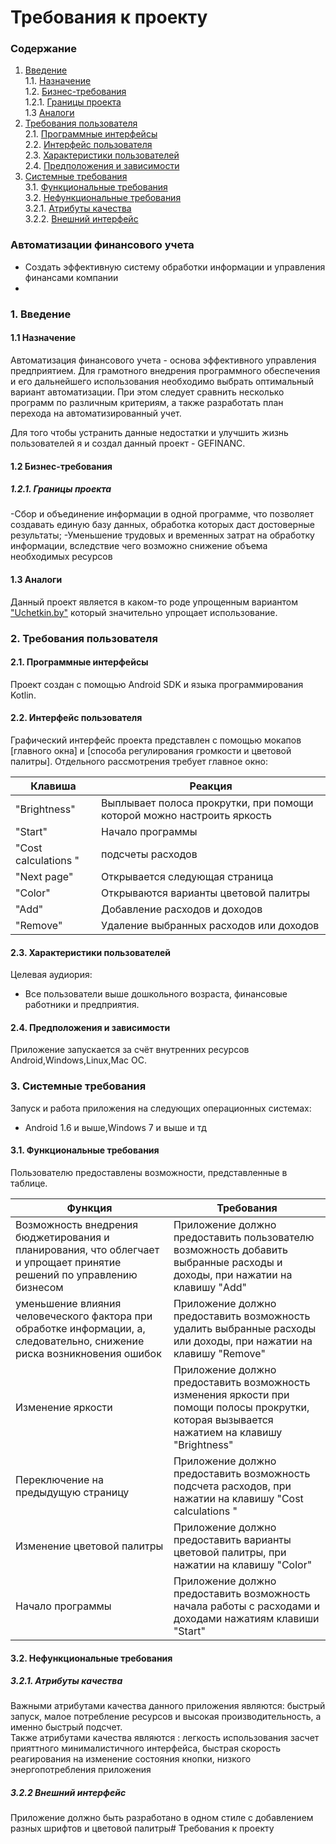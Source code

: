 # Требования к проекту
### Содержание
1. [Введение](#1) <br>
  1.1. [Назначение](#1.1) <br>
  1.2. [Бизнес-требования](#1.2) <br>
      1.2.1. [Границы проекта](#1.2.1) <br>
  1.3 [Аналоги](#1.3) <br>
2. [Требования пользователя](#2) <br>
  2.1. [Программные интерфейсы](#2.1) <br>
  2.2. [Интерфейс пользователя](#2.2) <br>
  2.3. [Характеристики пользователей](#2.3) <br>
  2.4. [Предположения и зависимости](#2.4) <br>
3. [Системные требования](#3.) <br>
  3.1. [Функциональные требования](#3.1) <br>
  3.2. [Нефункциональные требования](#3.2) <br>
     3.2.1. [Атрибуты качества](#3.2.1) <br>
     3.2.2. [Внешний интерфейс](#3.2.2) <br>

### Автоматизации финансового учета
* Cоздать эффективную систему обработки информации и управления финансами компании
* 
  
### 1. Введение <a name="1"></a>
#### 1.1 Назначение <a name="1.1"></a>
Автоматизация финансового учета - основа эффективного управления предприятием. Для грамотного внедрения программного обеспечения и его дальнейшего использования необходимо выбрать оптимальный вариант автоматизации. При этом следует сравнить несколько программ по различным критериям, а также разработать план перехода на автоматизированный учет.

Для того чтобы устранить данные недостатки и улучшить жизнь пользователей я и создал данный проект - GEFINANC.
#### 1.2 Бизнес-требования <a name="1.2"></a>
##### 1.2.1. Границы проекта <a name="1.2.1"></a>
-Cбор и объединение информации в одной программе, что позволяет создавать единую базу данных, обработка которых даст достоверные результаты;
-Уменьшение трудовых и временных затрат на обработку информации, вследствие чего возможно снижение объема необходимых ресурсов
#### 1.3 Аналоги <a name="1.3"></a>
Данный проект является в каком-то роде упрощенным вариантом ["Uchetkin.by"](https://www.uchetkin.by/?utm_source=yandex&utm_medium=cpc&utm_campaign=master_kampaniy&utm_content=uchet_raskhodov_i_dokhodov&_openstat=ZGlyZWN0LnlhbmRleC5ydTs3NTQ1OTYxNDsxMjU4MTI0NzA1MDt5YW5kZXguYnk6cHJlbWl1bQ&yclid=13814816733431332863) который значительно упрощает использование.
### 2. Требования пользователя <a name="2"></a>
#### 2.1. Программные интерфейсы <a name="2.1"></a>
Проект создан с помощью Android SDK и языка программирования Kotlin.
#### 2.2. Интерфейс пользователя <a name="2.2"></a>
Графический интерфейс проекта представлен с помощью мокапов [главного окна] и [способа регулирования громкости и цветовой палитры].
Отдельного рассмотрения требует главное окно:

Клавиша | Реакция
--- | ---
"Brightness" | Выплывает полоса прокрутки, при помощи которой можно настроить яркость
"Start" | Начало программы 
"Cost calculations " | подсчеты расходов
"Next page" | Открывается следующая страница
"Color" | Открываются варианты цветовой палитры
"Add" | Добавление расходов и доходов
"Remove" | Удаление выбранных расходов или доходов

#### 2.3. Характеристики пользователей <a name="2.3"></a>
Целевая аудиория:
* Все пользователи выше дошкольного возраста, финансовые работники и предприятия.
#### 2.4. Предположения и зависимости <a name="2.4"></a>
Приложение запускается за счёт внутренних ресурсов Android,Windows,Linux,Mac OC.
### 3. Системные требования <a name="3"></a>
Запуск и работа приложения на следующих операционных системах:
* Android 1.6 и выше,Windows 7 и выше и тд
#### 3.1. Функциональные требования <a name="3.1"></a>
Пользователю предоставлены возможности, представленные в таблице.

Функция | Требования
--- | ---
Возможность внедрения бюджетирования и планирования, что облегчает и упрощает принятие решений по управлению бизнесом| Приложение должно предоставить пользователю возможность добавить выбранные расходы и доходы, при нажатии на клавишу "Add"
уменьшение влияния человеческого фактора при обработке информации, а, следовательно, снижение риска возникновения ошибок | Приложение должно предоставить возможность удалить выбранные расходы или доходы, при нажатии на клавишу "Remove"
Изменение яркости | Приложение должно предоставить возможность изменения яркости  при помощи полосы прокрутки, которая вызывается нажатием на клавишу "Brightness"
Переключение на предыдущую страницу | Приложение должно предоставить возможность подсчета расходов, при нажатии на клавишу "Cost calculations "
Изменение цветовой палитры | Приложение должно предоставить варианты цветовой палитры, при нажатии на клавишу "Color"
Начало программы | Приложение должно предоставить возможность начала работы с расходами и доходами нажатиям клавиши "Start" 

#### 3.2. Нефункциональные требования <a name="3.2"></a>
  ##### 3.2.1. Атрибуты качества <a name="3.2.1"></a>
Важными атрибутами качества данного приложения являются: быстрый запуск, малое потребление ресурсов и высокая производительность, а именно быстрый подсчет. <br/>
Также атрибутами качества являются : легкость использования засчет прияттного минималистичного интерфейса, быстрая скорость реагирования на изменение состояния кнопки, низкого энергопотребления приложения
  ##### 3.2.2 Внешний интерфейс <a name="3.2.2"></a>
Приложение должно быть разработано в одном стиле с добавлением разных шрифтов и цветовой палитры# Требования к проекту


